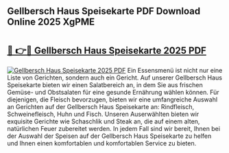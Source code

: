 ## Gellbersch Haus Speisekarte PDF Download Online 2025 XgPME

# <h2><a href="http://gc7oy3.nevu.top/?p=Gellbersch+Haus+Speisekarte">🔗 👉🔴 Gellbersch Haus Speisekarte 2025 PDF</a></h2>

[![Gellbersch Haus Speisekarte 2025 PDF](https://i.imgur.com/dBaPXMq.png)](http://gc7oy3.nevu.top/?p=Gellbersch+Haus+Speisekarte)
Ein Essensmenü ist nicht nur eine Liste von Gerichten, sondern auch ein Gericht. Auf unserer Gellbersch Haus Speisekarte bieten wir einen Salatbereich an, in dem Sie aus frischen Gemüse- und Obstsalaten für eine gesunde Ernährung wählen können. Für diejenigen, die Fleisch bevorzugen, bieten wir eine umfangreiche Auswahl an Gerichten auf der Gellbersch Haus Speisekarte an: Rindfleisch, Schweinefleisch, Huhn und Fisch. Unseren Auserwählten bieten wir exquisite Gerichte wie Schaschlik und Steak an, die auf einem alten, natürlichen Feuer zubereitet werden. In jedem Fall sind wir bereit, Ihnen bei der Auswahl der Speisen auf der Gellbersch Haus Speisekarte zu helfen und Ihnen einen komfortablen und komfortablen Service zu bieten.
